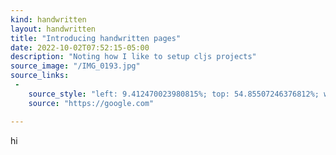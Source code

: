 ```yaml
---
kind: handwritten
layout: handwritten
title: "Introducing handwritten pages"
date: 2022-10-02T07:52:15-05:00
description: "Noting how I like to setup cljs projects"
source_image: "/IMG_0193.jpg"
source_links:
 -
    source_style: "left: 9.412470023980815%; top: 54.85507246376812%; width: 17.565947242206235%; height: 17.318840579710145%;"
    source: "https://google.com"

---
```


hi
